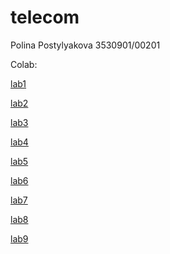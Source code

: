 # telecom

Polina Postylyakova 3530901/00201

Colab:

[lab1](https://colab.research.google.com/github/poletela-na-mars/telecom/blob/master/labs/lab1/lab1.ipynb)

[lab2](https://colab.research.google.com/github/poletela-na-mars/telecom/blob/master/labs/lab2/lab2.ipynb)

[lab3](https://colab.research.google.com/github/poletela-na-mars/telecom/blob/master/labs/lab3/lab3.ipynb)

[lab4](https://colab.research.google.com/github/poletela-na-mars/telecom/blob/master/labs/lab4/lab4.ipynb)

[lab5](https://colab.research.google.com/github/poletela-na-mars/telecom/blob/master/labs/lab5/lab5.ipynb)

[lab6](https://colab.research.google.com/github/poletela-na-mars/telecom/blob/master/labs/lab6/lab6.ipynb)

[lab7](https://colab.research.google.com/github/poletela-na-mars/telecom/blob/master/labs/lab7/lab7.ipynb)

[lab8](https://colab.research.google.com/github/poletela-na-mars/telecom/blob/master/labs/lab8/lab8.ipynb)

[lab9](https://colab.research.google.com/github/poletela-na-mars/telecom/blob/master/labs/lab9/lab9.ipynb)

